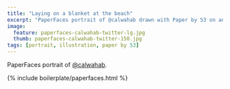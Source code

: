 ```yaml
---
title: "Laying on a blanket at the beach"
excerpt: "PaperFaces portrait of @calwahab drawn with Paper by 53 on an iPad."
image: 
  feature: paperfaces-calwahab-twitter-lg.jpg
  thumb: paperfaces-calwahab-twitter-150.jpg
tags: [portrait, illustration, paper by 53]
---
```


PaperFaces portrait of [@calwahab](http://twitter.com/calwahab).

{% include boilerplate/paperfaces.html %}